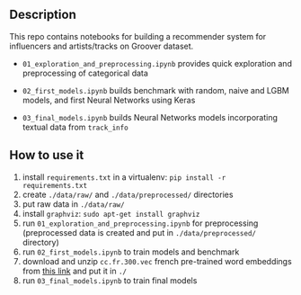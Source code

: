 ## Description

This repo contains notebooks for building a recommender system for influencers and artists/tracks on Groover dataset.

* `01_exploration_and_preprocessing.ipynb` provides quick exploration and preprocessing of categorical data

* `02_first_models.ipynb` builds benchmark with random, naive and LGBM models, and first Neural Networks using Keras

* `03_final_models.ipynb` builds Neural Networks models incorporating textual data from `track_info`


## How to use it

1. install `requirements.txt` in a virtualenv: `pip install -r requirements.txt`
2. create `./data/raw/` and `./data/preprocessed/` directories
3. put raw data in `./data/raw/`
4. install `graphviz`: `sudo apt-get install graphviz`
5. run `01_exploration_and_preprocessing.ipynb` for preprocessing (preprocessed data is created and put in `./data/preprocessed/` directory)
6. run `02_first_models.ipynb` to train models and benchmark
7. download and unzip `cc.fr.300.vec` french pre-trained word embeddings from [this link](https://dl.fbaipublicfiles.com/fasttext/vectors-crawl/cc.fr.300.vec.gz) and put it in `./`
8. run `03_final_models.ipynb` to train final models
